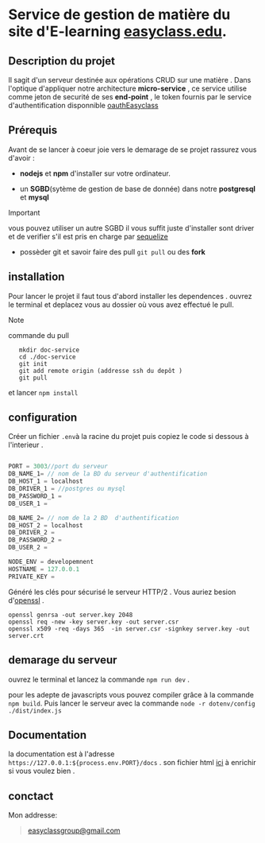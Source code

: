 # Service de gestion de matière du site d'E-learning [easyclass.edu](https://www.easyclass.edu).

## Description du projet

Il sagit d'un serveur destinée aux opérations CRUD sur une matière . Dans l'optique d'appliquer notre architecture **micro-service** , ce service utilise comme jeton de securité de ses **end-point** , le token fournis par le service d'authentification disponnible [oauthEasyclass](https://github.com/dylEasydev/Oauth2Easyclass)


## Prérequis
Avant de se lancer à coeur joie vers le demarage de se projet rassurez vous d'avoir :
- **nodejs** et **npm** d'installer sur votre ordinateur.
* un **SGBD**(sytème de gestion de base de donnée) dans notre **postgresql** et **mysql**
> [!IMPORTANT]
> vous pouvez utiliser un autre SGBD il vous suffit juste d'installer sont driver
> et de verifier s'il est pris en charge par [sequelize](https://sequelize.org)

+ possèder git et savoir faire des pull `git pull` ou des **fork**

## installation
Pour lancer le projet il faut tous d'abord installer les dependences .
ouvrez le terminal et deplacez vous au dossier où vous avez effectué le pull.
>[!NOTE]
>commande du pull
>```
>    mkdir doc-service
>    cd ./doc-service
>    git init 
>    git add remote origin (addresse ssh du depôt )
>    git pull
>```
et  lancer `npm install`

## configuration

Créer un fichier `.env`à la racine du projet puis copiez le code si dessous à l'interieur .

```js

PORT = 3003//port du serveur
DB_NAME_1= // nom de la BD du serveur d'authentification
DB_HOST_1 = localhost
DB_DRIVER_1 = //postgres ou mysql
DB_PASSWORD_1 = 
DB_USER_1 = 

DB_NAME_2= // nom de la 2 BD  d'authentification
DB_HOST_2 = localhost
DB_DRIVER_2 = 
DB_PASSWORD_2 = 
DB_USER_2 = 

NODE_ENV = developemnent
HOSTNAME = 127.0.0.1
PRIVATE_KEY = 


```

Généré les clés pour sécurisé le serveur HTTP/2 . Vous auriez besion d'[openssl]() .

```
openssl genrsa -out server.key 2048
openssl req -new -key server.key -out server.csr
openssl x509 -req -days 365  -in server.csr -signkey server.key -out server.crt
```
## demarage du serveur
ouvrez le terminal et lancez la commande `npm run dev` .

pour les adepte de javascripts vous pouvez compiler grâce à la commande `npm build`.
Puis lancer le serveur avec la commande `node -r dotenv/config ./dist/index.js`

## Documentation
la documentation est à l'adresse `https://127.0.0.1:${process.env.PORT}/docs` .
son fichier html [ici](/docs/index.html) à enrichir si vous voulez bien . 

## conctact
Mon addresse: 
> easyclassgroup@gmail.com
